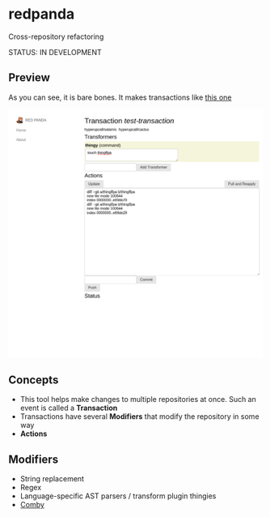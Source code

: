 # redpanda

Cross-repository refactoring

STATUS: IN DEVELOPMENT

## Preview

As you can see, it is bare bones. It makes transactions like [this one](https://github.com/hyperupcall/salamis/commit/064b6f544e1fa3c6fd6a034ada83b22bc5ebc3ee)

![Preview of Red Panda](./assets/screenshot.png)

## Concepts

- This tool helps make changes to multiple repositories at once. Such an event is called a **Transaction**
- Transactions have several **Modifiers** that modify the repository in some way
- **Actions**

## Modifiers

- String replacement
- Regex
- Language-specific AST parsers / transform plugin thingies
- [Comby](https://comby.dev)
